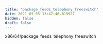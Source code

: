 ```yaml
---
title: "package_feeds_telephony_freeswitch"
date: 2021-05-05 13:47:46.815927
hidden: false
draft: false
---
```


x86/64/package_feeds_telephony_freeswitch

